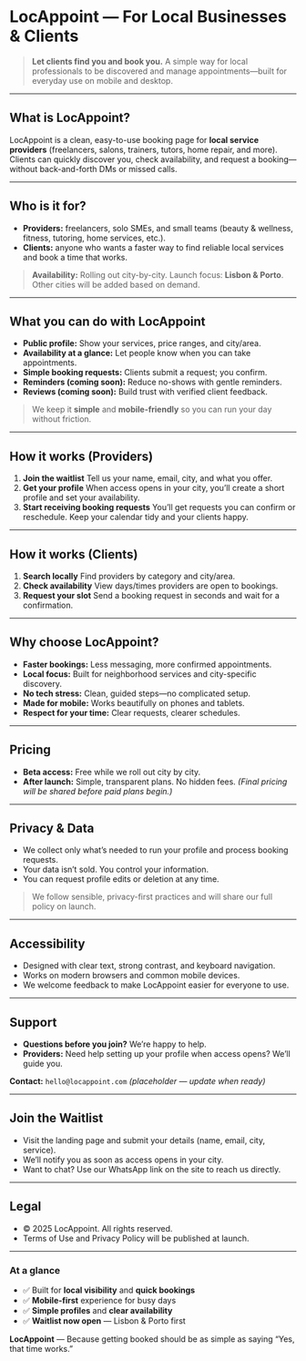 # LocAppoint — For Local Businesses & Clients

> **Let clients find you and book you.**
> A simple way for local professionals to be discovered and manage appointments—built for everyday use on mobile and desktop.

---

## What is LocAppoint?

LocAppoint is a clean, easy-to-use booking page for **local service providers** (freelancers, salons, trainers, tutors, home repair, and more). Clients can quickly discover you, check availability, and request a booking—without back-and-forth DMs or missed calls.

---

## Who is it for?

* **Providers:** freelancers, solo SMEs, and small teams (beauty & wellness, fitness, tutoring, home services, etc.).
* **Clients:** anyone who wants a faster way to find reliable local services and book a time that works.

> **Availability:** Rolling out city-by-city. Launch focus: **Lisbon & Porto**. Other cities will be added based on demand.

---

## What you can do with LocAppoint

* **Public profile:** Show your services, price ranges, and city/area.
* **Availability at a glance:** Let people know when you can take appointments.
* **Simple booking requests:** Clients submit a request; you confirm.
* **Reminders (coming soon):** Reduce no-shows with gentle reminders.
* **Reviews (coming soon):** Build trust with verified client feedback.

> We keep it **simple** and **mobile-friendly** so you can run your day without friction.

---

## How it works (Providers)

1. **Join the waitlist**
   Tell us your name, email, city, and what you offer.
2. **Get your profile**
   When access opens in your city, you’ll create a short profile and set your availability.
3. **Start receiving booking requests**
   You’ll get requests you can confirm or reschedule. Keep your calendar tidy and your clients happy.

---

## How it works (Clients)

1. **Search locally**
   Find providers by category and city/area.
2. **Check availability**
   View days/times providers are open to bookings.
3. **Request your slot**
   Send a booking request in seconds and wait for a confirmation.

---

## Why choose LocAppoint?

* **Faster bookings:** Less messaging, more confirmed appointments.
* **Local focus:** Built for neighborhood services and city-specific discovery.
* **No tech stress:** Clean, guided steps—no complicated setup.
* **Made for mobile:** Works beautifully on phones and tablets.
* **Respect for your time:** Clear requests, clearer schedules.

---

## Pricing

* **Beta access:** Free while we roll out city by city.
* **After launch:** Simple, transparent plans. No hidden fees.
  *(Final pricing will be shared before paid plans begin.)*

---

## Privacy & Data

* We collect only what’s needed to run your profile and process booking requests.
* Your data isn’t sold. You control your information.
* You can request profile edits or deletion at any time.

> We follow sensible, privacy-first practices and will share our full policy on launch.

---

## Accessibility

* Designed with clear text, strong contrast, and keyboard navigation.
* Works on modern browsers and common mobile devices.
* We welcome feedback to make LocAppoint easier for everyone to use.

---

## Support

* **Questions before you join?** We’re happy to help.
* **Providers:** Need help setting up your profile when access opens? We’ll guide you.

**Contact:** `hello@locappoint.com` *(placeholder — update when ready)*

---

## Join the Waitlist

* Visit the landing page and submit your details (name, email, city, service).
* We’ll notify you as soon as access opens in your city.
* Want to chat? Use our WhatsApp link on the site to reach us directly.

---

## Legal

* © 2025 LocAppoint. All rights reserved.
* Terms of Use and Privacy Policy will be published at launch.

---

### At a glance

* ✅ Built for **local visibility** and **quick bookings**
* ✅ **Mobile-first** experience for busy days
* ✅ **Simple profiles** and **clear availability**
* ✅ **Waitlist now open** — Lisbon & Porto first

**LocAppoint** — Because getting booked should be as simple as saying “Yes, that time works.”